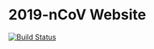 # 2019-nCoV Website

[![Build Status](https://cloud.drone.io/api/badges/xgis-earth/covid-web/status.svg)](https://cloud.drone.io/xgis-earth/covid-web)
